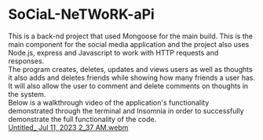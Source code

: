 # SoCiaL-NeTWoRK-aPi

This is a back-nd project that used Mongoose for the main build.  This is the main component for the social media application and the project also uses Node.js, express and Javascript to work with HTTP requests and responses.  
The program creates, deletes, updates and views users as well as thoughts it also adds and deletes friends while showing how many friends a user has.  It will also allow the user to comment and delete comments on thoughts in the system.  
Below is a walkthrough video of the application's functionality demonstrated through the terminal and Insomnia in order to successfully demonstrate the full functionality of the code.  
[Untitled_ Jul 11, 2023 2_37 AM.webm](https://github.com/andythepee/SoCiaL-NeTWoRK-aPi/assets/131628979/573e9227-4285-4b1c-b345-ba024701c80e)
